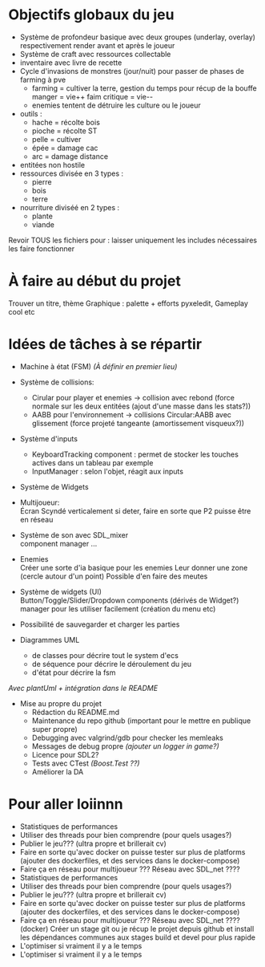 # Objectifs globaux du jeu
- Système de profondeur basique avec deux groupes (underlay, overlay) respectivement render avant et après le joueur
- Système de craft avec ressources collectable
- inventaire avec livre de recette
- Cycle d'invasions de monstres (jour/nuit) pour passer de phases de farming à pve
    * farming = cultiver la terre, gestion du temps pour récup de la bouffe
        manger = vie++
        faim critique = vie--
    * enemies tentent de détruire les culture ou le joueur
- outils : 
    * hache = récolte bois
    * pioche = récolte ST
    * pelle = cultiver
    * épée = damage cac
    * arc = damage distance
- entitées non hostile
- ressources divisée en 3 types :
    * pierre
    * bois
    * terre
- nourriture diviséé en 2 types :
    * plante
    * viande

Revoir TOUS les fichiers pour :
    laisser uniquement les includes nécessaires
    les faire fonctionner

# À faire au début du projet
Trouver un titre, thème
Graphique : palette + efforts pyxeledit,
Gameplay cool etc

# Idées de tâches à se répartir
- Machine à état (FSM) *(À définir en premier lieu)*

- Système de collisions:  
    - Cirular pour player et enemies ->  collision avec rebond (force normale sur les deux entitées (ajout d'une masse dans les stats?))
    - AABB pour l'environnement -> collisions Circular:AABB avec glissement (force projeté tangeante (amortissement visqueux?))

- Système d'inputs  
    - KeyboardTracking component : permet de stocker les touches actives dans un tableau par exemple  
    - InputManager : selon l'objet, réagit aux inputs

- Système de Widgets  
    
- Multijoueur:  
    Écran Scyndé verticalement
    si deter, faire en sorte que P2 puisse être en réseau

- Système de son avec SDL_mixer  
    component
    manager
    ...

- Enemies  
    Créer une sorte d'ia basique pour les enemies
    Leur donner une zone (cercle autour d'un point)
    Possible d'en faire des meutes

- Système de widgets (UI)  
    Button/Toggle/Slider/Dropdown components (dérivés de Widget?)
    manager pour les utiliser facilement (création du menu etc)

- Possibilité de sauvegarder et charger les parties

- Diagrammes UML  
    - de classes pour décrire tout le system d'ecs
    - de séquence pour décrire le déroulement du jeu
    - d'état pour décrire la fsm  

*Avec plantUml + intégration dans le README*

- Mise au propre du projet
    - Rédaction du README.md
    - Maintenance du repo github (important pour le mettre en publique super propre)
    - Debugging avec valgrind/gdb pour checker les memleaks
    - Messages de debug propre *(ajouter un logger in game?)*
    - Licence pour SDL2?
    - Tests avec CTest *(Boost.Test ??)*    
    - Améliorer la DA

# Pour aller loiinnn
- Statistiques de performances
- Utiliser des threads pour bien comprendre (pour quels usages?)
- Publier le jeu??? (ultra propre et brillerait cv)
- Faire en sorte qu'avec docker on puisse tester sur plus de platforms (ajouter des dockerfiles, et des services dans le docker-compose)
- Faire ça en réseau pour multijoueur ??? Réseau avec SDL_net ????
- Statistiques de performances
- Utiliser des threads pour bien comprendre (pour quels usages?)
- Publier le jeu??? (ultra propre et brillerait cv)
- Faire en sorte qu'avec docker on puisse tester sur plus de platforms (ajouter des dockerfiles, et des services dans le docker-compose)
- Faire ça en réseau pour multijoueur ??? Réseau avec SDL_net ????
(docker) Créer un stage git ou je récup le projet depuis github et install les dépendances communes aux stages build et devel pour plus rapide
- L'optimiser si vraiment il y a le temps
- L'optimiser si vraiment il y a le temps